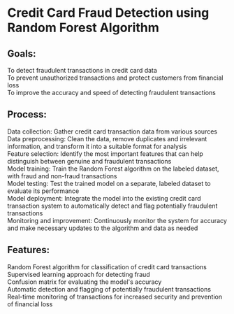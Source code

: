 # Credit Card Fraud Detection using Random Forest Algorithm
 
## Goals:
To detect fraudulent transactions in credit card data <br>
To prevent unauthorized transactions and protect customers from financial loss <br>
To improve the accuracy and speed of detecting fraudulent transactions <br>

## Process:
Data collection: Gather credit card transaction data from various sources <br>
Data preprocessing: Clean the data, remove duplicates and irrelevant information, and transform it into a suitable format for analysis <br>
Feature selection: Identify the most important features that can help distinguish between genuine and fraudulent transactions <br>
Model training: Train the Random Forest algorithm on the labeled dataset, with fraud and non-fraud transactions <br>
Model testing: Test the trained model on a separate, labeled dataset to evaluate its performance <br>
Model deployment: Integrate the model into the existing credit card transaction system to automatically detect and flag potentially fraudulent transactions <br>
Monitoring and improvement: Continuously monitor the system for accuracy and make necessary updates to the algorithm and data as needed <br>

## Features:
Random Forest algorithm for classification of credit card transactions <br>
Supervised learning approach for detecting fraud <br>
Confusion matrix for evaluating the model's accuracy <br>
Automatic detection and flagging of potentially fraudulent transactions <br>
Real-time monitoring of transactions for increased security and prevention of financial loss <br>
